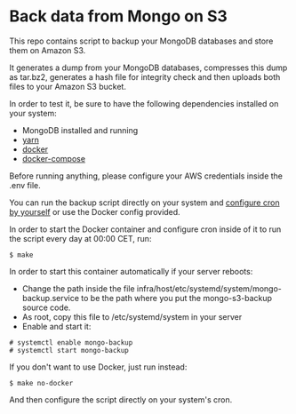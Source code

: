 # Back data from Mongo on S3

This repo contains script to backup your MongoDB databases and store them on Amazon S3.

It generates a dump from your MongoDB databases, compresses this dump as tar.bz2, generates a hash file for integrity check and then uploads both files to your Amazon S3 bucket.

In order to test it, be sure to have the following dependencies installed on your system:

- MongoDB installed and running
- [yarn](https://yarnpkg.com/)
- [docker](https://www.docker.com)
- [docker-compose](https://docs.docker.com/compose/install/)

Before running anything, please configure your AWS credentials inside the .env file.

You can run the backup script directly on your system and [configure cron by yourself](https://corenominal.org/2016/05/12/howto-setup-a-crontab-file/) or use the Docker config provided. 

In order to start the Docker container and configure cron inside of it to run the script every day at 00:00 CET, run:

```
$ make
```

In order to start this container automatically if your server reboots:

- Change the path inside the file infra/host/etc/systemd/system/mongo-backup.service to be the path where you put the mongo-s3-backup source code.
- As root, copy this file to /etc/systemd/system in your server
- Enable and start it:

```
# systemctl enable mongo-backup
# systemctl start mongo-backup
```

If you don't want to use Docker, just run instead:

```
$ make no-docker
```

And then configure the script directly on your system's cron.